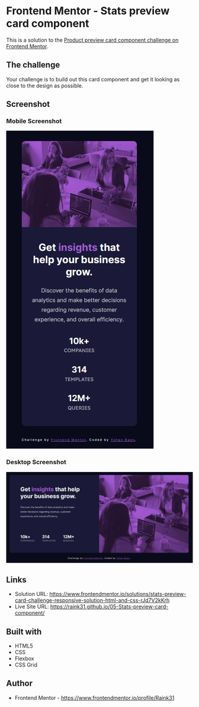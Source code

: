 # Frontend Mentor - Stats preview card component

This is a solution to the [Product preview card component challenge on Frontend Mentor](https://www.frontendmentor.io/challenges/stats-preview-card-component-8JqbgoU62).


## The challenge

Your challenge is to build out this card component and get it looking as close to the design as possible.


## Screenshot

### Mobile Screenshot
![mobile screenshot](./assets/images/mobile.png)

### Desktop Screenshot
![desktop screenshot](./assets/images/desktop.png)


## Links

- Solution URL: https://www.frontendmentor.io/solutions/stats-preview-card-challenge-responsive-solution-html-and-css-rJd7V2kKrh
- Live Site URL: https://raink31.github.io/05-Stats-preview-card-component/


## Built with

- HTML5
- CSS
- Flexbox
- CSS Grid


## Author

- Frontend Mentor - https://www.frontendmentor.io/profile/Raink31
